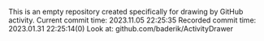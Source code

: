 This is an empty repository created specifically for drawing by GitHub activity.
Current commit time: 2023.11.05 22:25:35
Recorded commit time: 2023.01.31 22:25:14(0)
Look at: github.com/baderik/ActivityDrawer
